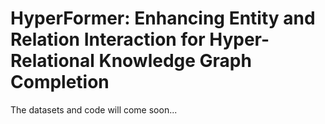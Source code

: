 # HyperFormer: Enhancing Entity and Relation Interaction for Hyper-Relational Knowledge Graph Completion
The datasets and code will come soon...
